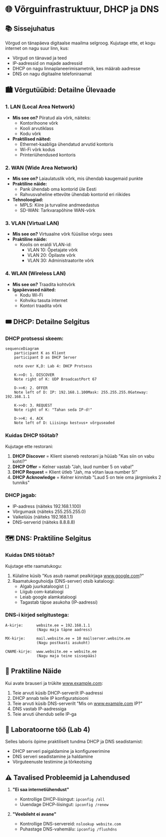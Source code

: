 # 🌐 Võrguinfrastruktuur, DHCP ja DNS

## 📚 Sissejuhatus
Võrgud on tänapäeva digitaalse maailma selgroog. Kujutage ette, et kogu internet on nagu suur linn, kus:
- Võrgud on tänavad ja teed
- IP-aadressid on majade aadressid
- DHCP on nagu linnaplaneerimisametnik, kes määrab aadresse
- DNS on nagu digitaalne telefoniraamat

## 🏙️ Võrgutüübid: Detailne Ülevaade

### 1. LAN (Local Area Network)
- **Mis see on?** Piiratud ala võrk, näiteks:
  - Kontorihoone võrk
  - Kooli arvutiklass
  - Kodu võrk
- **Praktilised näited:**
  - Ethernet-kaabliga ühendatud arvutid kontoris
  - Wi-Fi võrk kodus
  - Printeriühendused kontoris

### 2. WAN (Wide Area Network)
- **Mis see on?** Laiaulatuslik võrk, mis ühendab kaugemaid punkte
- **Praktiline näide:**
  - Pank ühendab oma kontorid üle Eesti
  - Rahvusvaheline ettevõte ühendab kontorid eri riikides
- **Tehnoloogiad:**
  - MPLS: Kiire ja turvaline andmeedastus
  - SD-WAN: Tarkvarapõhine WAN-võrk

### 3. VLAN (Virtual LAN)
- **Mis see on?** Virtuaalne võrk füüsilise võrgu sees
- **Praktiline näide:**
  - Koolis on eraldi VLAN-id:
    * VLAN 10: Õpetajate võrk
    * VLAN 20: Õpilaste võrk
    * VLAN 30: Administraatorite võrk

### 4. WLAN (Wireless LAN)
- **Mis see on?** Traadita kohtvõrk
- **Igapäevased näited:**
  - Kodu Wi-Fi
  - Kohviku tasuta internet
  - Kontori traadita võrk

## 🎟️ DHCP: Detailne Selgitus

### DHCP protsessi skeem:

```mermaid
sequenceDiagram
    participant K as Klient
    participant D as DHCP Server
    
    note over K,D: Lab 4: DHCP Protsess
    
    K->>D: 1. DISCOVER
    Note right of K: UDP BroadcastPort 67
    
    D->>K: 2. OFFER
    Note left of D: IP: 192.168.1.100Mask: 255.255.255.0Gateway: 192.168.1.1
    
    K->>D: 3. REQUEST
    Note right of K: "Tahan seda IP-d!"
    
    D->>K: 4. ACK
    Note left of D: Liisingu kestvus+ võrguseaded
```


### Kuidas DHCP töötab? 
Kujutage ette restorani:
1. **DHCP Discover** = Klient siseneb restorani ja hüüab "Kas siin on vabu kohti?"
2. **DHCP Offer** = Kelner vastab "Jah, laud number 5 on vaba!"
3. **DHCP Request** = Klient ütleb "Jah, ma võtan laua number 5!"
4. **DHCP Acknowledge** = Kelner kinnitab "Laud 5 on teie oma järgmiseks 2 tunniks"

### DHCP jagab:
- IP-aadress (näiteks 192.168.1.100)
- Võrgumask (näiteks 255.255.255.0)
- Vaikelüüs (näiteks 192.168.1.1)
- DNS-serverid (näiteks 8.8.8.8)

## 🗺️ DNS: Praktiline Selgitus

### Kuidas DNS töötab?
Kujutage ette raamatukogu:
1. Külaline küsib "Kus asub raamat pealkirjaga www.google.com?"
2. Raamatukoguhoidja (DNS-server) otsib kataloogi:
   - Algab juurkataloogist (.)
   - Liigub com-kataloogi
   - Leiab google alamkataloogi
   - Tagastab täpse asukoha (IP-aadressi)

### DNS-i kirjed selgitustega:
```
A-kirje:      website.ee = 192.168.1.1
              (Nagu maja täpne aadress)

MX-kirje:     mail.website.ee = 10 mailserver.website.ee
              (Nagu postkasti asukoht)

CNAME-kirje:  www.website.ee = website.ee
              (Nagu maja teine sissepääs)
```

## 🔧 Praktiline Näide

Kui avate brauseri ja trükite www.example.com:

1. Teie arvuti küsib DHCP-serverilt IP-aadressi
2. DHCP annab teile IP konfiguratsiooni
3. Teie arvuti küsib DNS-serverilt "Mis on www.example.com IP?"
4. DNS vastab IP-aadressiga
5. Teie arvuti ühendub selle IP-ga


## 🔬 Laboratoorne töö (Lab 4)

Selles laboris õpime praktiliselt tundma DHCP ja DNS seadistamist:
- DHCP serveri paigaldamine ja konfigureerimine
- DNS serveri seadistamine ja haldamine
- Võrguteenuste testimine ja tõrkeotsing

## ⚠️ Tavalised Probleemid ja Lahendused

1. **"Ei saa internetiühendust"**
   - Kontrollige DHCP-liisingut: `ipconfig /all`
   - Uuendage DHCP-liisingut: `ipconfig /renew`

2. **"Veebileht ei avane"**
   - Kontrollige DNS-servereid: `nslookup website.com`
   - Puhastage DNS-vahemälu: `ipconfig /flushdns`

